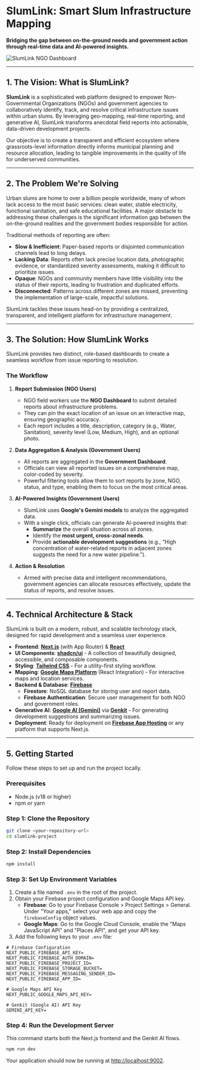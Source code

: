 
# SlumLink: Smart Slum Infrastructure Mapping

**Bridging the gap between on-the-ground needs and government action through real-time data and AI-powered insights.**

![SlumLink NGO Dashboard](https://storage.googleapis.com/static.invertase.io/studio/slumlink-screenshot.png)

---

## 1. The Vision: What is SlumLink?

**SlumLink** is a sophisticated web platform designed to empower Non-Governmental Organizations (NGOs) and government agencies to collaboratively identify, track, and resolve critical infrastructure issues within urban slums. By leveraging geo-mapping, real-time reporting, and generative AI, SlumLink transforms anecdotal field reports into actionable, data-driven development projects.

Our objective is to create a transparent and efficient ecosystem where grassroots-level information directly informs municipal planning and resource allocation, leading to tangible improvements in the quality of life for underserved communities.

---

## 2. The Problem We're Solving

Urban slums are home to over a billion people worldwide, many of whom lack access to the most basic services: clean water, stable electricity, functional sanitation, and safe educational facilities. A major obstacle to addressing these challenges is the significant information gap between the on-the-ground realities and the government bodies responsible for action.

Traditional methods of reporting are often:
- **Slow & Inefficient**: Paper-based reports or disjointed communication channels lead to long delays.
- **Lacking Data**: Reports often lack precise location data, photographic evidence, or standardized severity assessments, making it difficult to prioritize issues.
- **Opaque**: NGOs and community members have little visibility into the status of their reports, leading to frustration and duplicated efforts.
- **Disconnected**: Patterns across different zones are missed, preventing the implementation of large-scale, impactful solutions.

SlumLink tackles these issues head-on by providing a centralized, transparent, and intelligent platform for infrastructure management.

---

## 3. The Solution: How SlumLink Works

SlumLink provides two distinct, role-based dashboards to create a seamless workflow from issue reporting to resolution.

### The Workflow

1.  **Report Submission (NGO Users)**
    *   NGO field workers use the **NGO Dashboard** to submit detailed reports about infrastructure problems.
    *   They can pin the exact location of an issue on an interactive map, ensuring geographic accuracy.
    *   Each report includes a title, description, category (e.g., Water, Sanitation), severity level (Low, Medium, High), and an optional photo.

2.  **Data Aggregation & Analysis (Government Users)**
    *   All reports are aggregated in the **Government Dashboard**.
    *   Officials can view all reported issues on a comprehensive map, color-coded by severity.
    *   Powerful filtering tools allow them to sort reports by zone, NGO, status, and type, enabling them to focus on the most critical areas.

3.  **AI-Powered Insights (Government Users)**
    *   SlumLink uses **Google's Gemini models** to analyze the aggregated data.
    *   With a single click, officials can generate AI-powered insights that:
        *   **Summarize** the overall situation across all zones.
        *   Identify the **most urgent, cross-zonal needs**.
        *   Provide **actionable development suggestions** (e.g., "High concentration of water-related reports in adjacent zones suggests the need for a new water pipeline.").

4.  **Action & Resolution**
    *   Armed with precise data and intelligent recommendations, government agencies can allocate resources effectively, update the status of reports, and resolve issues.

---

## 4. Technical Architecture & Stack

SlumLink is built on a modern, robust, and scalable technology stack, designed for rapid development and a seamless user experience.

-   **Frontend**: [**Next.js**](https://nextjs.org/) (with App Router) & [**React**](https://react.dev/)
-   **UI Components**: [**shadcn/ui**](https://ui.shadcn.com/) - A collection of beautifully designed, accessible, and composable components.
-   **Styling**: [**Tailwind CSS**](https://tailwindcss.com/) - For a utility-first styling workflow.
-   **Mapping**: [**Google Maps Platform**](https://maps.googleapis.com/) (React Integration) - For interactive maps and location services.
-   **Backend & Database**: [**Firebase**](https://firebase.google.com/)
    -   **Firestore**: NoSQL database for storing user and report data.
    -   **Firebase Authentication**: Secure user management for both NGO and government roles.
-   **Generative AI**: [**Google AI (Gemini)**](https://ai.google/) via [**Genkit**](https://firebase.google.com/docs/genkit) - For generating development suggestions and summarizing issues.
-   **Deployment**: Ready for deployment on [**Firebase App Hosting**](https://firebase.google.com/docs/app-hosting) or any platform that supports Next.js.

---

## 5. Getting Started

Follow these steps to set up and run the project locally.

### Prerequisites

-   Node.js (v18 or higher)
-   npm or yarn

### Step 1: Clone the Repository

```bash
git clone <your-repository-url>
cd slumlink-project
```

### Step 2: Install Dependencies

```bash
npm install
```

### Step 3: Set Up Environment Variables

1.  Create a file named `.env` in the root of the project.
2.  Obtain your Firebase project configuration and Google Maps API key.
    -   **Firebase**: Go to your Firebase Console > Project Settings > General. Under "Your apps," select your web app and copy the `firebaseConfig` object values.
    -   **Google Maps**: Go to the Google Cloud Console, enable the "Maps JavaScript API" and "Places API", and get your API key.
3.  Add the following keys to your `.env` file:

```env
# Firebase Configuration
NEXT_PUBLIC_FIREBASE_API_KEY=
NEXT_PUBLIC_FIREBASE_AUTH_DOMAIN=
NEXT_PUBLIC_FIREBASE_PROJECT_ID=
NEXT_PUBLIC_FIREBASE_STORAGE_BUCKET=
NEXT_PUBLIC_FIREBASE_MESSAGING_SENDER_ID=
NEXT_PUBLIC_FIREBASE_APP_ID=

# Google Maps API Key
NEXT_PUBLIC_GOOGLE_MAPS_API_KEY=

# Genkit (Google AI) API Key
GEMINI_API_KEY=
```

### Step 4: Run the Development Server

This command starts both the Next.js frontend and the Genkit AI flows.

```bash
npm run dev
```

Your application should now be running at [http://localhost:9002](http://localhost:9002).
